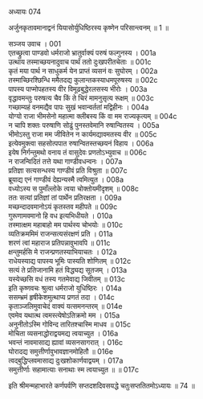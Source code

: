 अध्यायः 074

अर्जुनकृतावमानाद्वनं यियासोर्युधिष्ठिरस्य कृष्णेन परिसान्त्वनम् ॥ 1 ॥

सञ्जय उवाच ।	001  
एतच्छ्रुत्वा पाण्डवो धर्मराजो भ्रातुर्वाक्यं परुषं फल्गुनस्य ।	001a  
उत्थाय तस्माच्छयनादुवाच पार्थं ततो दुःखपरीतचेताः ॥	001c  
कृतं मया पार्थ न साधुकर्म येन प्राप्तं व्यसनं वः सुघोरम् ।	002a  
तस्माच्छिरश्छिन्धि ममैतदद्य कुलान्तकस्याधमपूरुषस्य ॥	002c  
पापस्य पाप्मोपहतस्य वीर विमूढबुद्धेरलसस्य भीरोः ।	003a  
वृद्धावमन्तुः परुषत्य चैव किं ते चिरं मामनुसृत्य रूक्षम् ॥	003c  
गच्छाम्यहं वनमद्यैव पापः सुखं भवान्वर्ततां मद्विहीनः ।	004a  
योग्यो राजा भीमसेनो महात्मा क्लीबस्य किं वा मम राज्यकृत्यम् ॥	004c  
न चापि शक्तः परुषाणि सोढुं पुनस्तवेमानि रुषान्वितस्य ।	005a  
भीमोऽस्तु राजा मम जीवितेन न कार्यमद्यावमतस्य वीर ॥	005c  
इत्येवमुक्त्वा सहसोत्पपात रुषान्वितस्तच्छयनं विहाय ।	006a  
इयेष निर्गन्तुमथो वनाय तं वासुदेवः प्रणतोऽभ्युवाच ॥	006c  
न राजन्विदितं तत्ते यथा गाण्डीवधन्वनः ।	007a  
प्रतिज्ञा सत्यसन्धस्य गाण्डीवं प्रति विश्रुता ॥	007c  
ब्रूयाद्य एनं गाण्डीवं देह्यन्यस्मै त्वमित्युत ।	008a  
वध्योऽस्य स पुमाँल्लोके त्वया चोक्तोयमीदृशम् ॥	008c  
ततः सत्यां प्रतिज्ञां तां पार्थेन प्रतिरक्षता ।	009a  
मच्छन्दादवमानोऽयं कृतस्तव महीपते ॥	009c  
गुरूणामवमानो हि वध इत्यभिधीयते ।	010a  
तस्मात्क्षम महाबाहो मम पार्थस्य चोभयोः ॥	010c  
व्यतिक्रममिमं राजन्सत्यसंरक्षणं प्रति ।	011a  
शरणं त्वां महाराज प्रतिपन्नावुभावपि ॥	011c  
क्षन्तुमर्हसि मे राजन्प्रणतस्याभियाचतः ।	012a  
राधेयस्याद्य पापस्य भूमिः पास्यति शोणितम् ॥	012c  
सत्यं ते प्रतिजानामि हतं विद्ध्यद्य सूतजम् ।	013a  
यस्येच्छसि वधं तस्य गतमेवाद्य जिवीतम् ॥	013c  
इति कृष्णवचः श्रुत्वा धर्मराजो युधिष्ठिरः ।	014a  
ससम्भ्रमं हृषीकेशमुत्थाप्य प्रणतं तदा ।	014c  
कृताञ्जलिमुवाचेदं वाक्यं यत्समनन्तरम् ॥	014e  
एवमेव यथात्थ त्वमस्त्येषोऽतिक्रमो मम ।	015a  
अनुनीतोऽस्मि गोविन्द तारितश्चास्मि माधव ॥	015c  
मोचिता व्यसनाद्धोराद्वयमद्य त्वयाच्युत ।	016a  
भवन्तं नावमासाद्य ह्यावां व्यसनसागरात् ।	016c  
घोरादद्य समुत्तीर्णावुभावज्ञानमोहितौ ॥	016e  
त्वद्बुद्धिप्लवमासाद्य दुःखशोकार्णवाद्वयम् ।	017a  
समुत्तीर्णाः सहामात्याः सनाथाः स्म त्वयाच्युत ॥ ॥	017c  

इति श्रीमन्महाभारते कर्णपर्वणि सप्तदशदिवसयद्धे चतुःसप्ततितमोऽध्यायः ॥ 74 ॥
